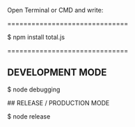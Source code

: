 Open Terminal or CMD and write:

==============================

$ npm install total.js

==============================

## DEVELOPMENT MODE

$ node debugging

## RELEASE / PRODUCTION MODE

$ node release